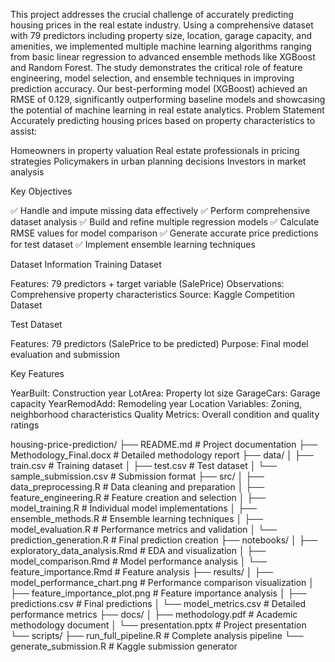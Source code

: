 This project addresses the crucial challenge of accurately predicting housing prices in the real estate industry. Using a comprehensive dataset with 79 predictors including property size, location, garage capacity, and amenities, we implemented multiple machine learning algorithms ranging from basic linear regression to advanced ensemble methods like XGBoost and Random Forest.
The study demonstrates the critical role of feature engineering, model selection, and ensemble techniques in improving prediction accuracy. Our best-performing model (XGBoost) achieved an RMSE of 0.129, significantly outperforming baseline models and showcasing the potential of machine learning in real estate analytics.
Problem Statement
Accurately predicting housing prices based on property characteristics to assist:

Homeowners in property valuation
Real estate professionals in pricing strategies
Policymakers in urban planning decisions
Investors in market analysis

Key Objectives

✅ Handle and impute missing data effectively
✅ Perform comprehensive dataset analysis
✅ Build and refine multiple regression models
✅ Calculate RMSE values for model comparison
✅ Generate accurate price predictions for test dataset
✅ Implement ensemble learning techniques

Dataset Information
Training Dataset

Features: 79 predictors + target variable (SalePrice)
Observations: Comprehensive property characteristics
Source: Kaggle Competition Dataset

Test Dataset

Features: 79 predictors (SalePrice to be predicted)
Purpose: Final model evaluation and submission

Key Features

YearBuilt: Construction year
LotArea: Property lot size
GarageCars: Garage capacity
YearRemodAdd: Remodeling year
Location Variables: Zoning, neighborhood characteristics
Quality Metrics: Overall condition and quality ratings

housing-price-prediction/
├── README.md                          # Project documentation
├── Methodology_Final.docx             # Detailed methodology report
├── data/
│   ├── train.csv                      # Training dataset
│   ├── test.csv                       # Test dataset
│   └── sample_submission.csv          # Submission format
├── src/
│   ├── data_preprocessing.R           # Data cleaning and preparation
│   ├── feature_engineering.R         # Feature creation and selection
│   ├── model_training.R               # Individual model implementations
│   ├── ensemble_methods.R             # Ensemble learning techniques
│   ├── model_evaluation.R             # Performance metrics and validation
│   └── prediction_generation.R       # Final prediction creation
├── notebooks/
│   ├── exploratory_data_analysis.Rmd # EDA and visualization
│   ├── model_comparison.Rmd          # Model performance analysis
│   └── feature_importance.Rmd        # Feature analysis
├── results/
│   ├── model_performance_chart.png   # Performance comparison visualization
│   ├── feature_importance_plot.png   # Feature importance analysis
│   ├── predictions.csv               # Final predictions
│   └── model_metrics.csv             # Detailed performance metrics
├── docs/
│   ├── methodology.pdf               # Academic methodology document
│   └── presentation.pptx             # Project presentation
└── scripts/
    ├── run_full_pipeline.R           # Complete analysis pipeline
    └── generate_submission.R         # Kaggle submission generator
